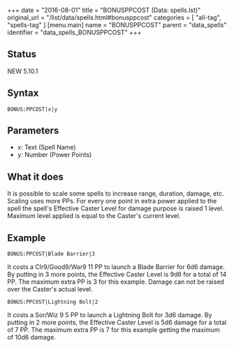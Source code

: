 +++
date = "2016-08-01"
title = "BONUSPPCOST (Data: spells.lst)"
original_url = "/list/data/spells.html#bonusppcost"
categories = [ "all-tag", "spells-tag" ]
[menu.main]
    name = "BONUSPPCOST"
    parent = "data_spells"
    identifier = "data_spells_BONUSPPCOST"
+++

## Status

NEW 5.10.1

## Syntax

`BONUS:PPCOST|x|y`

## Parameters

-   x: Text (Spell Name)
-   y: Number (Power Points)



What it does
------------

It is possible to scale some spells to increase range, duration, damage,
etc. Scaling uses more PPs. For every one point in extra power applied
to the spell the spell's Effective Caster Level for damage purpose is
raised 1 level. Maximum level applied is equal to the Caster's current
level.

Example
-------

`BONUS:PPCOST|Blade Barrier|3`

It costs a Clr9/Good9/War9 11 PP to launch a Blade Barrier for 6d6
damage. By putting in 3 more points, the Effective Caster Level is 9d6
for a total of 14 PP. The maximum extra PP is 3 for this example. Damage
can not be raised over the Caster's actual level.

`BONUS:PPCOST|Lightning Bolt|2`

It costs a Sor/Wiz 9 5 PP to launch a Lightning Bolt for 3d6 damage. By
putting in 2 more points, the Effective Caster Level is 5d6 damage for a
total of 7 PP. The maximum extra PP is 7 for this example getting the
maximum of 10d6 damage.

